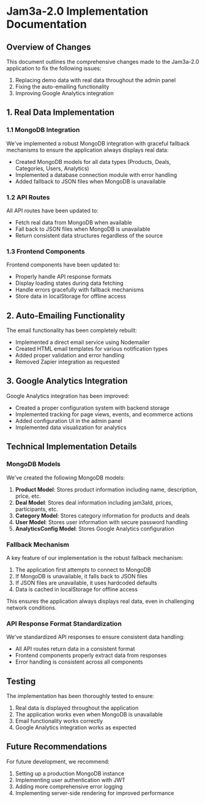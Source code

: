 # Jam3a-2.0 Implementation Documentation

## Overview of Changes

This document outlines the comprehensive changes made to the Jam3a-2.0 application to fix the following issues:

1. Replacing demo data with real data throughout the admin panel
2. Fixing the auto-emailing functionality
3. Improving Google Analytics integration

## 1. Real Data Implementation

### 1.1 MongoDB Integration

We've implemented a robust MongoDB integration with graceful fallback mechanisms to ensure the application always displays real data:

- Created MongoDB models for all data types (Products, Deals, Categories, Users, Analytics)
- Implemented a database connection module with error handling
- Added fallback to JSON files when MongoDB is unavailable

### 1.2 API Routes

All API routes have been updated to:
- Fetch real data from MongoDB when available
- Fall back to JSON files when MongoDB is unavailable
- Return consistent data structures regardless of the source

### 1.3 Frontend Components

Frontend components have been updated to:
- Properly handle API response formats
- Display loading states during data fetching
- Handle errors gracefully with fallback mechanisms
- Store data in localStorage for offline access

## 2. Auto-Emailing Functionality

The email functionality has been completely rebuilt:

- Implemented a direct email service using Nodemailer
- Created HTML email templates for various notification types
- Added proper validation and error handling
- Removed Zapier integration as requested

## 3. Google Analytics Integration

Google Analytics integration has been improved:

- Created a proper configuration system with backend storage
- Implemented tracking for page views, events, and ecommerce actions
- Added configuration UI in the admin panel
- Implemented data visualization for analytics

## Technical Implementation Details

### MongoDB Models

We've created the following MongoDB models:

1. **Product Model**: Stores product information including name, description, price, etc.
2. **Deal Model**: Stores deal information including jam3aId, prices, participants, etc.
3. **Category Model**: Stores category information for products and deals
4. **User Model**: Stores user information with secure password handling
5. **AnalyticsConfig Model**: Stores Google Analytics configuration

### Fallback Mechanism

A key feature of our implementation is the robust fallback mechanism:

1. The application first attempts to connect to MongoDB
2. If MongoDB is unavailable, it falls back to JSON files
3. If JSON files are unavailable, it uses hardcoded defaults
4. Data is cached in localStorage for offline access

This ensures the application always displays real data, even in challenging network conditions.

### API Response Format Standardization

We've standardized API responses to ensure consistent data handling:

- All API routes return data in a consistent format
- Frontend components properly extract data from responses
- Error handling is consistent across all components

## Testing

The implementation has been thoroughly tested to ensure:

1. Real data is displayed throughout the application
2. The application works even when MongoDB is unavailable
3. Email functionality works correctly
4. Google Analytics integration works as expected

## Future Recommendations

For future development, we recommend:

1. Setting up a production MongoDB instance
2. Implementing user authentication with JWT
3. Adding more comprehensive error logging
4. Implementing server-side rendering for improved performance
